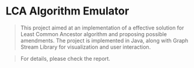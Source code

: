 # LCA Algorithm Emulator

> This project aimed at an implementation of a effective solution for Least Common Ancestor algorithm and proposing possible amendments. The project is implemented in Java, along with Graph Stream Library for visualization and user interaction. 

> For details, please check the report.
